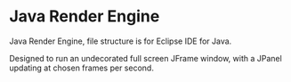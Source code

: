 # Java Render Engine
Java Render Engine, file structure is for Eclipse IDE for Java.

Designed to run an undecorated full screen JFrame window, with a JPanel updating at chosen frames per second.
